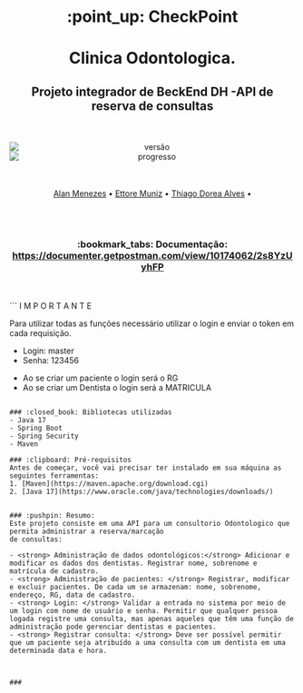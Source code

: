 ﻿<h1 align="center">:point_up: CheckPoint</h1>
<h1 align="center">Clinica Odontologica.</h1>
<h2 align="center">Projeto integrador de BeckEnd DH -API de reserva de consultas </h2>

<br>
<br>
<div align="center">
<img style="display: block; margin: auto;" alt="versão" src="https://img.shields.io/badge/Vers%C3%A3o-1.0.0-blue?style=plastic&logo=exercism">
<img style="display: block; margin: auto;" alt="progresso" src="https://img.shields.io/badge/progresso-100%25-green?style=plastic&logo=lastpass">

</div>


<br>
<br>
<p align="center">
 <a href="#">Alan Menezes</a> • 
 <a href="#">Ettore Muniz</a> •
 <a href="#">Thiago Dorea Alves</a> • 
</p>

<br>
<br>

<h3 align="center">:bookmark_tabs: Documentação: <a href="https://documenter.getpostman.com/view/10174062/2s8YzUyhFP"> https://documenter.getpostman.com/view/10174062/2s8YzUyhFP </a>  </h3>
<br>
<br>
```
I M P O R T A N T E
 
Para utilizar todas as funções necessário utilizar o login e enviar o token em cada requisição.
- Login:  master 
- Senha:  123456 

* Ao se criar um paciente o login será o RG
* Ao se criar um Dentista o login será a MATRICULA 
```

### :closed_book: Bibliotecas utilizadas
- Java 17
- Spring Boot
- Spring Security
- Maven

### :clipboard: Pré-requisitos
Antes de começar, você vai precisar ter instalado em sua máquina as seguintes ferramentas:
1. [Maven](https://maven.apache.org/download.cgi)
2. [Java 17](https://www.oracle.com/java/technologies/downloads/)


### :pushpin: Resumo:
Este projeto consiste em uma API para um consultorio Odontologico que permita administrar a reserva/marcação
de consultas:

- <strong> Administração de dados odontológicos:</strong> Adicionar e modificar os dados dos dentistas. Registrar nome, sobrenome e matrícula de cadastro.
- <strong> Administração de pacientes: </strong> Registrar, modificar e excluir pacientes. De cada um se armazenam: nome, sobrenome, endereço, RG, data de cadastro.
- <strong> Login: </strong> Validar a entrada no sistema por meio de um login com nome de usuário e senha. Permitir que qualquer pessoa logada registre uma consulta, mas apenas aqueles que têm uma função de administração pode gerenciar dentistas e pacientes.
- <strong> Registrar consulta: </strong> Deve ser possível permitir que um paciente seja atribuído a uma consulta com um dentista em uma determinada data e hora.



###